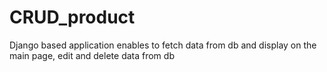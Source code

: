 # CRUD_product
 Django based application enables to fetch data from db and display on the main page, edit and delete data from db
